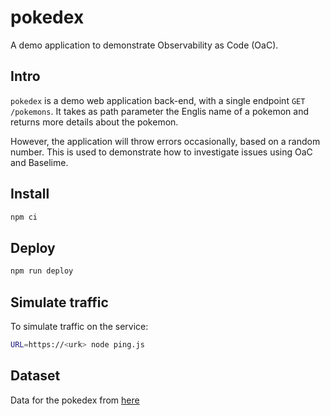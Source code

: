 # pokedex

A demo application to demonstrate Observability as Code (OaC).

## Intro

`pokedex` is a demo web application back-end, with a single endpoint `GET /pokemons`. It takes as path parameter the Englis name of a pokemon and returns more details about the pokemon.

However, the application will throw errors occasionally, based on a random number. This is used to demonstrate how to investigate issues using OaC and Baselime.

## Install

```bash
npm ci
```

## Deploy

```bash
npm run deploy
```

## Simulate traffic

To simulate traffic on the service:

```bash
URL=https://<urk> node ping.js
```

## Dataset

Data for the pokedex from [here](https://github.com/fanzeyi/pokemon.json)
